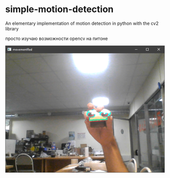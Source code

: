 # simple-motion-detection
 An elementary implementation of motion detection in python with the cv2 library
 
 просто изучаю возможности opencv на питоне

 ![img](https://github.com/pavlenkoprog/simple-motion-detection/blob/main/img.PNG)

